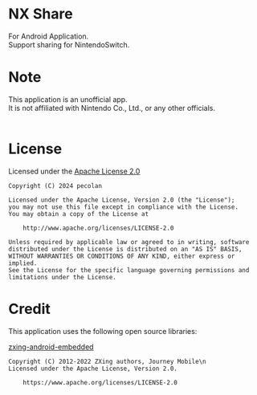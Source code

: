 # NX Share
For Android Application.<br>
Support sharing for NintendoSwitch.<br>

# Note
This application is an unofficial app.<br>
It is not affiliated with Nintendo Co., Ltd., or any other officials.<br>
<br>
# License
Licensed under the [Apache License 2.0][999]

	Copyright (C) 2024 pecolan

	Licensed under the Apache License, Version 2.0 (the "License");
	you may not use this file except in compliance with the License.
	You may obtain a copy of the License at

	    http://www.apache.org/licenses/LICENSE-2.0

	Unless required by applicable law or agreed to in writing, software
	distributed under the License is distributed on an "AS IS" BASIS,
	WITHOUT WARRANTIES OR CONDITIONS OF ANY KIND, either express or implied.
	See the License for the specific language governing permissions and
	limitations under the License.


# Credit
This application uses the following open source libraries: 

[zxing-android-embedded][1001]

    Copyright (C) 2012-2022 ZXing authors, Journey Mobile\n
    Licensed under the Apache License, Version 2.0.
    
        https://www.apache.org/licenses/LICENSE-2.0

[999]: http://www.apache.org/licenses/LICENSE-2.0
[1001]: https://github.com/journeyapps/zxing-android-embedded